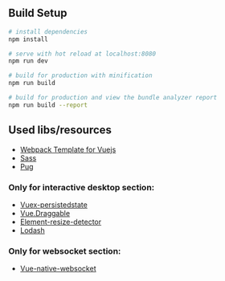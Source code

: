 ## Build Setup

``` bash
# install dependencies
npm install

# serve with hot reload at localhost:8080
npm run dev

# build for production with minification
npm run build

# build for production and view the bundle analyzer report
npm run build --report
```

## Used libs/resources

* [Webpack Template for Vuejs](https://github.com/vuejs-templates/webpack)
* [Sass](https://sass-lang.com/)
* [Pug](https://pugjs.org/api/getting-started.html)

### Only for interactive desktop section:

* [Vuex-persistedstate](https://github.com/robinvdvleuten/vuex-persistedstate)
* [Vue.Draggable](https://github.com/SortableJS/Vue.Draggable)
* [Element-resize-detector](https://github.com/wnr/element-resize-detector)
* [Lodash](https://lodash.com/)

### Only for websocket section:

* [Vue-native-websocket](https://github.com/nathantsoi/vue-native-websocket)
